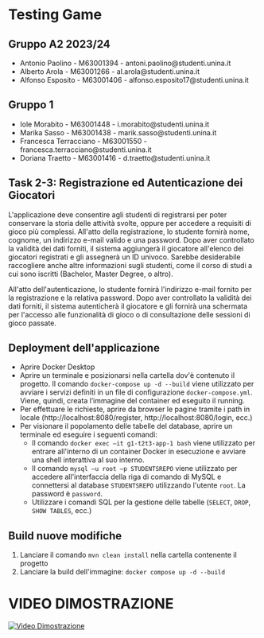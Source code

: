 <h1>Testing Game</h1>
<h2>Gruppo A2 2023/24</h2>
<ul>
  <li>Antonio Paolino - M63001394 - antoni.paolino@studenti.unina.it</li>
  <li>Alberto Arola - M63001266 - al.arola@studenti.unina.it</li>
  <li>Alfonso Esposito - M63001406 - alfonso.esposito17@studenti.unina.it</li>
</ul>

<h2>Gruppo 1</h2>
<ul>
  <li>Iole Morabito - M63001448 - i.morabito@studenti.unina.it</li>
  <li>Marika Sasso - M63001438 - marik.sasso@studenti.unina.it</li>
  <li>Francesca Terracciano - M63001550 - francesca.terracciano@studenti.unina.it</li>
  <li>Doriana Traetto - M63001416 - d.traetto@studenti.unina.it</li>
</ul>

<h2>Task 2-3: Registrazione ed Autenticazione dei Giocatori</h2>
<p>
L'applicazione deve consentire agli studenti di registrarsi per poter conservare la storia delle attività svolte, oppure per accedere a requisiti di gioco più complessi. All'atto della registrazione, lo studente fornirà nome, cognome, un indirizzo e-mail valido e una password. Dopo aver controllato la validità dei dati forniti, il sistema aggiungerà il giocatore all'elenco dei giocatori registrati e gli assegnerà un ID univoco. Sarebbe desiderabile raccogliere anche altre informazioni sugli studenti, come il corso di studi a cui sono iscritti (Bachelor, Master Degree, o altro).
</p>
<p>
All'atto dell'autenticazione, lo studente fornirà l'indirizzo e-mail fornito per la registrazione e la relativa password. Dopo aver controllato la validità dei dati forniti, il sistema autenticherà il giocatore e gli fornirà una schermata per l'accesso alle funzionalità di gioco o di consultazione delle sessioni di gioco passate.
</p>

<h2>Deployment dell'applicazione</h2>
<ul>
  <li>Aprire Docker Desktop</li>
  <li>Aprire un terminale e posizionarsi nella cartella dov'è contenuto il progetto. Il comando <code>docker-compose up -d --build</code> viene utilizzato per avviare i servizi definiti in un file di configurazione <code>docker-compose.yml</code>. Viene, quindi, creata l’immagine del container ed eseguito il running.</li>
  <li>Per effettuare le richieste, aprire da browser le pagine tramite i path in locale (http://localhost:8080/register, http://localhost:8080/login, ecc.)</li>
  <li>Per visionare il popolamento delle tabelle del database, aprire un terminale ed eseguire i seguenti comandi:
    <ul>
      <li>Il comando <code>docker exec –it g1-t2t3-app-1 bash</code> viene utilizzato per entrare all'interno di un container Docker in esecuzione e avviare una shell interattiva al suo interno.</li>
      <li>Il comando <code>mysql –u root –p STUDENTSREPO</code> viene utilizzato per accedere all'interfaccia della riga di comando di MySQL e connettersi al database <code>STUDENTSREPO</code> utilizzando l'utente <code>root</code>. La password è <code>password</code>.</li>
      <li>Utilizzare i comandi SQL per la gestione delle tabelle (<code>SELECT</code>, <code>DROP</code>, <code>SHOW TABLES</code>, ecc.)</li>
    </ul>
  </li>
</ul>

<h2>Build nuove modifiche</h2>
<ol>
  <li>Lanciare il comando <code>mvn clean install</code> nella cartella contenente il progetto</li>
  <li>Lanciare la build dell'immagine: <code>docker compose up -d --build</code></li>
</ol>

# VIDEO DIMOSTRAZIONE

[![Video Dimostrazione](https://img.youtube.com/vi/SOm-hs1gaKo/0.jpg)](https://youtu.be/SOm-hs1gaKo)
